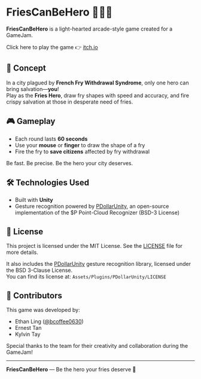 # FriesCanBeHero 🍟🦸‍♂️

**FriesCanBeHero** is a light-hearted arcade-style game created for a GameJam.

Click here to play the game 👉 [itch.io](https://yuki414913.itch.io/fries-can-be-heroes-too)

## 🧠 Concept

In a city plagued by **French Fry Withdrawal Syndrome**, only one hero can bring salvation—**you**!  
Play as the **Fries Hero**, draw fry shapes with speed and accuracy, and fire crispy salvation at those in desperate need of fries.

## 🎮 Gameplay

- Each round lasts **60 seconds**
- Use your **mouse** or **finger** to draw the shape of a fry
- Fire the fry to **save citizens** affected by fry withdrawal

Be fast. Be precise. Be the hero your city deserves.

## 🛠️ Technologies Used

- Built with **Unity**
- Gesture recognition powered by [PDollarUnity](https://github.com/DaVikingCode/PDollar-Unity), an open-source implementation of the $P Point-Cloud Recognizer (BSD-3 License)

## 📜 License

This project is licensed under the MIT License. See the [LICENSE](./LICENSE) file for more details.

It also includes the [PDollarUnity](https://github.com/DaVikingCode/PDollar-Unity) gesture recognition library, licensed under the BSD 3-Clause License.  
You can find its license at: `Assets/Plugins/PDollarUnity/LICENSE`

## 👥 Contributors

This game was developed by:

- Ethan Ling ([@bcoffee0630](https://github.com/bcoffee0630))
- Ernest Tan
- Kylvin Tay

Special thanks to the team for their creativity and collaboration during the GameJam!

---

**FriesCanBeHero** — Be the hero your fries deserve 🍟
